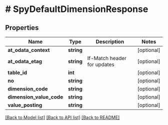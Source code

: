 # # SpyDefaultDimensionResponse

## Properties

Name | Type | Description | Notes
------------ | ------------- | ------------- | -------------
**at_odata_context** | **string** |  | [optional]
**at_odata_etag** | **string** | If-Match header for updates | [optional]
**table_id** | **int** |  | [optional]
**no** | **string** |  | [optional]
**dimension_code** | **string** |  | [optional]
**dimension_value_code** | **string** |  | [optional]
**value_posting** | **string** |  | [optional]

[[Back to Model list]](../../README.md#models) [[Back to API list]](../../README.md#endpoints) [[Back to README]](../../README.md)
